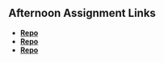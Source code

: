 ## Afternoon Assignment Links

* **[Repo](https://github.com/LanceFontanilla/chores)**
* **[Repo](https://github.com/LanceFontanilla/cSharpGregsList)**
* **[Repo](https://github.com/LanceFontanilla/allSpice)**
